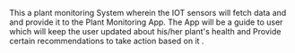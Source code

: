 This a plant monitoring System  wherein  the IOT sensors will  fetch data and and provide it to the Plant Monitoring App. The App will be a guide to user which will keep the user updated about his/her plant's health and Provide certain recommendations to take action based on it .
